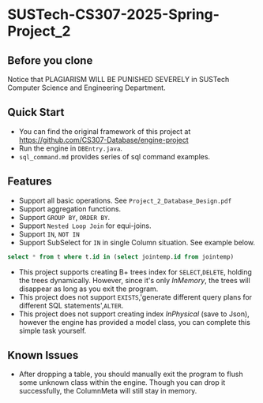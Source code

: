 # SUSTech-CS307-2025-Spring-Project_2

## Before you clone 
Notice that PLAGIARISM WILL BE PUNISHED SEVERELY in SUSTech Computer Science and Engineering Department.

## Quick Start
- You can find the original framework of this project at https://github.com/CS307-Database/engine-project
- Run the engine in `DBEntry.java`.
- `sql_command.md` provides series of sql command examples.

## Features
- Support all basic operations. See `Project_2_Database_Design.pdf`
- Support aggregation functions.
- Support `GROUP BY`, `ORDER BY`.
- Support `Nested Loop Join` for equi-joins.
- Support `IN`, `NOT IN`
- Support SubSelect for `IN` in single Column situation. See example below.
```sql
select * from t where t.id in (select jointemp.id from jointemp)
```
- This project supports creating B+ trees index for `SELECT`,`DELETE`, holding the trees dynamically. However, since it's only *InMemory*, the trees will disappear as long as you exit the program.
- This project does not support `EXISTS`,'generate different query plans for different SQL statements',`ALTER`.
- This project does not support creating index *InPhysical* (save to Json), however the engine has provided a model class, you can complete this simple task yourself.

## Known Issues
- After dropping a table, you should manually exit the program to flush some unknown class within the engine. Though you can drop it successfully, the ColumnMeta will still stay in memory.